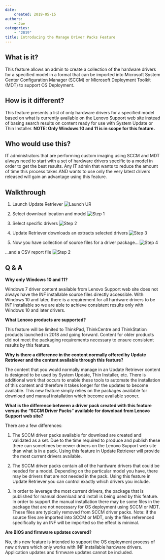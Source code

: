 ```yaml
---
date:
    created: 2019-05-15
authors:
    - Joe
categories:
    - "2019"
title: Introducing the Manage Driver Packs Feature
---
```


## What is it?

This feature allows an admin to create a collection of the hardware drivers for a specified model in a format that can be imported into Microsoft System Center Configuration Manager (SCCM) or Microsoft Deployment Toolkit (MDT) to support OS Deployment.
<!-- more -->
## How is it different?

This feature presents a list of only hardware drivers for a specified model based on what is currently available on the Lenovo Support web site instead of basing search results on content ready for use with System Update or Thin Installer. **NOTE: Only Windows 10 and 11 is in scope for this feature.**

## Who would use this?

IT administrators that are performing custom imaging using SCCM and MDT always need to start with a set of hardware drivers specific to a model in order to get the best results. Any IT admin that wants to reduce the amount of time this process takes AND wants to use only the very latest drivers released will gain an advantage using this feature.

## Walkthrough

1. Launch Update Retriever
![Launch UR](https://cdrt.github.io/mk_blog/img/2019/ur_manage_driver_packs/launchur.png)

2. Select download location and model
![Step 1](https://cdrt.github.io/mk_blog/img/2019/ur_manage_driver_packs/step1.png)

3. Select specific drivers
![Step 2](https://cdrt.github.io/mk_blog/img/2019/ur_manage_driver_packs/step2.png)

4. Update Retriever downloads an extracts selected drivers
![Step 3](https://cdrt.github.io/mk_blog/img/2019/ur_manage_driver_packs/step3.png)

5. Now you have collection of source files for a driver package...
![Step 4](https://cdrt.github.io/mk_blog/img/2019/ur_manage_driver_packs/step4.png)

...and a CSV report file
![Step 2](https://cdrt.github.io/mk_blog/img/2019/ur_manage_driver_packs/csv.png)

## Q & A

**Why only Windows 10 and 11?**

Windows 7 driver content available from Lenovo Support web site does not always have the INF installable source files directly accessible. With Windows 10 and later, there is a requirement for all hardware drivers to be INF installable so we are able to achieve consistent results only with Windows 10 and later drivers.

**What Lenovo products are supported?**

This feature will be limited to ThinkPad, ThinkCentre and ThinkStation products launched in 2018 and going forward. Content for older products did not meet the packaging requirements necessary to ensure consistent results by this feature.

**Why is there a difference in the content normally offered by Update Retriever and the content available through this feature?**

The content that you would normally manage in an Update Retriever content is designed to be used by System Update, Thin Installer, etc. There is additional work that occurs to enable these tools to automate the installation of this content and therefore it takes longer for the updates to become available. This new feature simply relies on the packages available for download and manual installation which become available sooner.

**What is the difference between a driver pack created with this feature versus the “SCCM Driver Packs” available for download from Lenovo Support web site?**

There are a few differences:

1. The SCCM driver packs available for download are created and validated as a set. Due to the time required to produce and publish these there can sometimes be newer drivers on the Lenovo Support web site than what is in a pack. Using this feature in Update Retriever will provide the most current drivers available.

2. The SCCM driver packs contain all of the hardware drivers that could be needed for a model. Depending on the particular model you have, there may be drivers that are not needed in the pack. Using this feature in Update Retriever you can control exactly which drivers you include.

3. In order to leverage the most current drivers, the package that is published for manual download and install is being used by this feature. In order to support the manual installation there may be some files in the package that are not necessary for OS deployment using SCCM or MDT. These files are typically removed from SCCM driver packs. Note: if the source files are imported into SCCM or MDT, only the files referenced specifically by an INF will be imported so the effect is minimal.

**Are BIOS and firmware updates covered?**

No, this new feature is intended to support the OS deployment process of new drivers which only works with INF installable hardware drivers. Application updates and firmware updates cannot be included.
